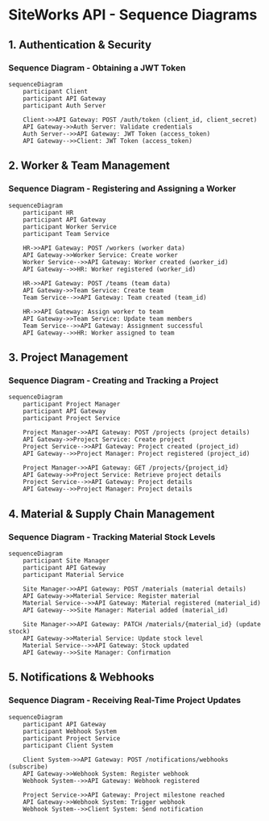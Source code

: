# SiteWorks API - Sequence Diagrams

## 1. Authentication & Security

### Sequence Diagram - Obtaining a JWT Token

```mermaid
sequenceDiagram
    participant Client
    participant API Gateway
    participant Auth Server

    Client->>API Gateway: POST /auth/token (client_id, client_secret)
    API Gateway->>Auth Server: Validate credentials
    Auth Server-->>API Gateway: JWT Token (access_token)
    API Gateway-->>Client: JWT Token (access_token)
```

## 2. Worker & Team Management

### Sequence Diagram - Registering and Assigning a Worker

```mermaid
sequenceDiagram
    participant HR
    participant API Gateway
    participant Worker Service
    participant Team Service

    HR->>API Gateway: POST /workers (worker data)
    API Gateway->>Worker Service: Create worker
    Worker Service-->>API Gateway: Worker created (worker_id)
    API Gateway-->>HR: Worker registered (worker_id)

    HR->>API Gateway: POST /teams (team data)
    API Gateway->>Team Service: Create team
    Team Service-->>API Gateway: Team created (team_id)

    HR->>API Gateway: Assign worker to team
    API Gateway->>Team Service: Update team members
    Team Service-->>API Gateway: Assignment successful
    API Gateway-->>HR: Worker assigned to team
```

## 3. Project Management

### Sequence Diagram - Creating and Tracking a Project

```mermaid
sequenceDiagram
    participant Project Manager
    participant API Gateway
    participant Project Service

    Project Manager->>API Gateway: POST /projects (project details)
    API Gateway->>Project Service: Create project
    Project Service-->>API Gateway: Project created (project_id)
    API Gateway-->>Project Manager: Project registered (project_id)

    Project Manager->>API Gateway: GET /projects/{project_id}
    API Gateway->>Project Service: Retrieve project details
    Project Service-->>API Gateway: Project details
    API Gateway-->>Project Manager: Project details
```

## 4. Material & Supply Chain Management

### Sequence Diagram - Tracking Material Stock Levels

```mermaid
sequenceDiagram
    participant Site Manager
    participant API Gateway
    participant Material Service

    Site Manager->>API Gateway: POST /materials (material details)
    API Gateway->>Material Service: Register material
    Material Service-->>API Gateway: Material registered (material_id)
    API Gateway-->>Site Manager: Material added (material_id)

    Site Manager->>API Gateway: PATCH /materials/{material_id} (update stock)
    API Gateway->>Material Service: Update stock level
    Material Service-->>API Gateway: Stock updated
    API Gateway-->>Site Manager: Confirmation
```

## 5. Notifications & Webhooks

### Sequence Diagram - Receiving Real-Time Project Updates

```mermaid
sequenceDiagram
    participant API Gateway
    participant Webhook System
    participant Project Service
    participant Client System

    Client System->>API Gateway: POST /notifications/webhooks (subscribe)
    API Gateway->>Webhook System: Register webhook
    Webhook System-->>API Gateway: Webhook registered

    Project Service->>API Gateway: Project milestone reached
    API Gateway->>Webhook System: Trigger webhook
    Webhook System-->>Client System: Send notification
```
